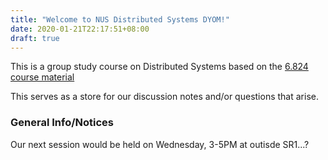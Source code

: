 ```yaml
---
title: "Welcome to NUS Distributed Systems DYOM!"
date: 2020-01-21T22:17:51+08:00
draft: true
---
```


This is a group study course on Distributed Systems based on
the [6.824 course material](https://pdos.csail.mit.edu/6.824/)


This serves as a store for our discussion notes and/or questions that arise.

### General Info/Notices

Our next session would be held on Wednesday, 3-5PM at outisde SR1...?
